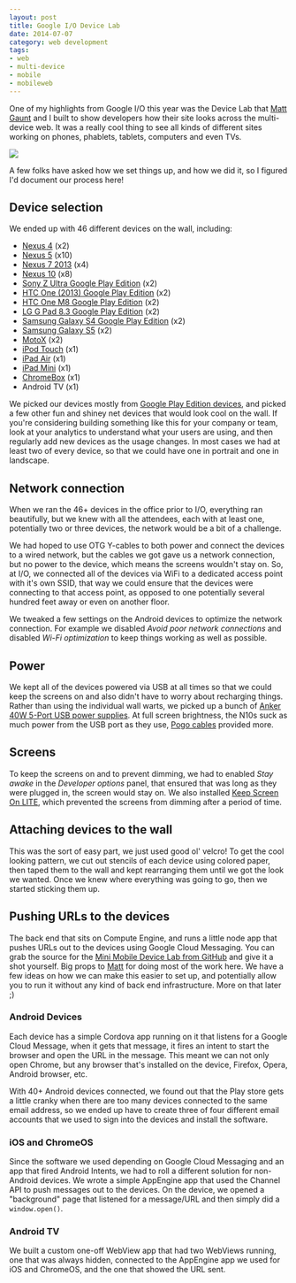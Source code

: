 ```yaml
---
layout: post
title: Google I/O Device Lab
date: 2014-07-07
category: web development
tags:
- web
- multi-device
- mobile
- mobileweb
---
```


One of my highlights from Google I/O this year was the Device Lab that
[Matt Gaunt](https://plus.google.com/+MattGaunt/posts) and I built to show
developers how their site looks across the multi-device web.  It was a really
cool thing to see all kinds of different sites working on phones, phablets,
tablets, computers and even TVs.

<img src="/assets/io14-devlab.jpg" class="full-width">

A few folks have asked how we set things up, and how we did it, so I figured
I'd document our process here!

## Device selection

We ended up with 46 different devices on the wall, including:

* [Nexus 4](https://play.google.com/store/devices/details/Nexus_4_8GB?id=nexus_4_8gb&hl=en)
  (x2)
* [Nexus 5](https://play.google.com/store/devices/details?id=nexus_5_black_16gb)
  (x10)
* [Nexus 7 2013](https://play.google.com/store/devices/details?id=nexus_7_16gb_2013) (x4)
* [Nexus 10](https://play.google.com/store/devices/details?id=nexus_10_32gb)
  (x8)
* [Sony Z Ultra Google Play Edition](https://play.google.com/store/devices/details?id=sony_z_ultra) (x2)
* [HTC One (2013) Google Play Edition](https://play.google.com/store/devices/details?id=htc_one) (x2)
* [HTC One M8 Google Play Edition](https://play.google.com/store/devices/details?id=htc_m8) (x2)
* [LG G Pad 8.3 Google Play Edition](https://play.google.com/store/devices/details?id=lg_g_pad) (x2)
* [Samsung Galaxy S4 Google Play Edition](https://play.google.com/store/devices/details?id=samsung_galaxy_s4)
  (x2)
* [Samsung Galaxy S5](http://www.amazon.com/Samsung-SM-G900H-Factory-Unlocked-International/dp/B00J4TK4B8) (x2)
* [MotoX](http://www.motorola.com/us/FLEXR1-1/Moto-X/FLEXR1.html) (x2)
* [iPod Touch](http://www.apple.com/ipod-touch/) (x1)
* [iPad Air](http://www.apple.com/ipad-air/) (x1)
* [iPad Mini](http://www.apple.com/ipad-mini/) (x1)
* [ChromeBox](http://promos.asus.com/us/chrome-os/chromebox/) (x1)
* Android TV (x1)

We picked our devices mostly from [Google Play Edition devices](https://play.google.com/store/devices/collection/promotion_50000c5_partner_us), and picked a few
other fun and shiney net devices that would look cool on the wall.  If you're
considering building something like this for your company or team, look at your
analytics to understand what your users are using, and then regularly add new
devices as the usage changes.  In most cases we had at least two of every device,
so that we could have one in portrait and one in landscape.

## Network connection

When we ran the 46+ devices in the office prior to I/O, everything ran
beautifully, but we knew with all the attendees, each with at least one,
potentially two or three devices, the network would be a bit of a challenge.

We had hoped to use OTG Y-cables to both power and connect the devices to a
wired network, but the cables we got gave us a network connection, but no power
to the device, which means the screens wouldn't stay on.  So, at I/O, we
connected all of the devices via WiFi to a dedicated access point with it's own
SSID, that way we could ensure that the devices were connecting to that access
point, as opposed to one potentially several hundred feet away or even on
another floor.

We tweaked a few settings on the Android devices to optimize the network
connection.  For example we disabled _Avoid poor network connections_ and
disabled _Wi-Fi optimization_ to keep things working as well as possible.

## Power

We kept all of the devices powered via USB at all times so that we could keep
the screens on and also didn't have to worry about recharging things.  Rather
than using the individual wall warts, we picked up a bunch of [Anker 40W 5-Port
USB power supplies](http://www.amazon.com/gp/product/B00IBDOB5I).  At full
screen brightness, the N10s suck as much power from the USB port as they use,
[Pogo cables](http://www.amazon.com/MagNector-N10-Nexus-Pogo-Cable/dp/B00B2166BS)
provided more.

## Screens

To keep the screens on and to prevent dimming, we had to enabled _Stay awake_ in
the _Developer options_ panel, that ensured that was long as they were plugged
in, the screen would stay on.  We also installed [Keep Screen On
LITE](https://play.google.com/store/apps/details?id=it.android.keepscreenon),
which prevented the screens from dimming after a period of time.

## Attaching devices to the wall

This was the sort of easy part, we just used good ol' velcro!  To get the cool
looking pattern, we cut out stencils of each device using colored paper, then
taped them to the wall and kept rearranging them until we got the look we
wanted.  Once we knew where everything was going to go, then we started
sticking them up.

## Pushing URLs to the devices

The back end that sits on Compute Engine, and runs a little node app that pushes
URLs out to the devices using Google Cloud Messaging.  You can grab the source
for the [Mini Mobile Device Lab from
GitHub](https://github.com/GoogleChrome/MiniMobileDeviceLab) and give it a shot
yourself.  Big props to [Matt](https://plus.google.com/+MattGaunt/posts) for
doing most of the work here.  We have a few ideas on how we can make this easier
to set up, and potentially allow you to run it without any kind of back end
infrastructure.  More on that later ;)

### Android Devices

Each device has a simple Cordova app running on it that listens for a Google
Cloud Message, when it gets that message, it fires an intent to start the
browser and open the URL in the message.  This meant we can not only open
Chrome, but any browser that's installed on the device, Firefox, Opera, Android
browser, etc.

With 40+ Android devices connected, we found out that the Play store gets a
little cranky when there are too many devices connected to the same email
address, so we ended up have to create three of four different email accounts
that we used to sign into the devices and install the software.

### iOS and ChromeOS

Since the software we used depending on Google Cloud Messaging and an app that
fired Android Intents, we had to roll a different solution for non-Android
devices.  We wrote a simple AppEngine app that used the Channel API to push
messages out to the devices.  On the device, we opened a "background" page that
listened for a message/URL and then simply did a `window.open()`.

### Android TV

We built a custom one-off WebView app that had two WebViews running, one that
was always hidden, connected to the AppEngine app we used for iOS and ChromeOS,
and the one that showed the URL sent.
